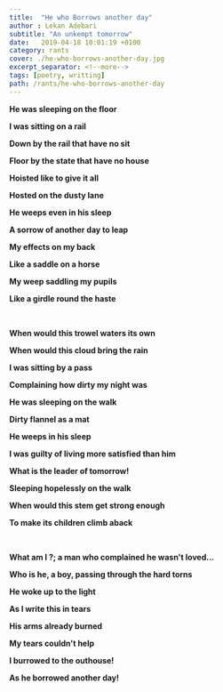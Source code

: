 ```yaml
---
title:  "He who Borrows another day"
author : Lekan Adebari
subtitle: "An unkempt tomorrow"
date:   2019-04-18 10:01:19 +0100
category: rants
cover: ./he-who-borrows-another-day.jpg
excerpt_separator: <!--more-->
tags: [poetry, writting]
path: /rants/he-who-borrows-another-day
---
```


<p><strong>He was sleeping on the floor</strong></p>
<p><strong>I was sitting on a rail</strong></p>
<p><strong>Down by the rail that have no sit</strong></p>
<!--more-->
<p><strong>Floor by the state that have no house</strong></p>
<p><strong>Hoisted like to give it all</strong></p>
<p><strong>Hosted on the dusty lane</strong></p>
<p><strong>He weeps even in his sleep</strong></p>
<p><strong>A sorrow of another day to leap</strong></p>
<p><strong>My effects on my back</strong></p>
<p><strong>Like a saddle on a horse</strong></p>
<p><strong>My weep saddling my pupils</strong></p>
<p><strong>Like a girdle round the haste</strong></p>

<br>

<p><strong>When would this trowel waters its own</strong></p>
<p><strong>When would this cloud bring the rain</strong></p>
<p><strong>I was sitting by a pass</strong></p>
<p><strong>Complaining how dirty my night was</strong></p>
<p><strong>He was sleeping on the walk</strong></p>
<p><strong>Dirty flannel as a mat</strong></p>
<p><strong>He weeps in his sleep</strong></p>
<p><strong>I was guilty of living more satisfied than him</strong></p>
<p><strong>What is the leader of tomorrow!</strong></p>
<p><strong>Sleeping hopelessly on the walk</strong></p>
<p><strong>When would this stem get strong enough</strong></p>
<p><strong>To make its children climb aback</strong></p>

<br>

<p><strong>What am I ?; a man who complained he wasn't loved...</strong></p>
<p><strong>Who is he, a boy, passing through the hard torns</strong></p>
<p><strong>He woke up to the light</strong></p>
<p><strong>As I write this in tears</strong></p>
<p><strong>His arms already burned</strong></p>
<p><strong>My tears couldn't help</strong></p>
<p><strong>I burrowed to the outhouse!</strong></p>
<p><strong>As he borrowed another day!</strong></p>